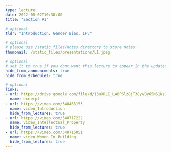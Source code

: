```yaml
---
type: lecture
date: 2022-05-02T10:30:00
title: "Section #1"

# optional
tldr: "Introduction, Gender Bias, IP."

# optional
# please use /static_files/notes directory to store notes
thumbnail: /static_files/presentations/L1.jpeg

# optional
# set it to true if you dont want this lecture to appear in the updates section
hide_from_announcments: true
hide_from_schedules: true

# optional
links:
- url: https://drive.google.com/file/d/13uXRLI_LABPSlz8jT38yVDy65NS1Ns1V/view?usp=sharing
  name: excerpt
- url: https://vimeo.com/540463153
  name: video_Introduction
  hide_from_lectures: true
- url: https://vimeo.com/540717222
  name: video_Intellectual_Property
  hide_from_lectures: true
- url: https://vimeo.com/540715051
  name: video_Women_In_Building
  hide_from_lectures: true
---
```


